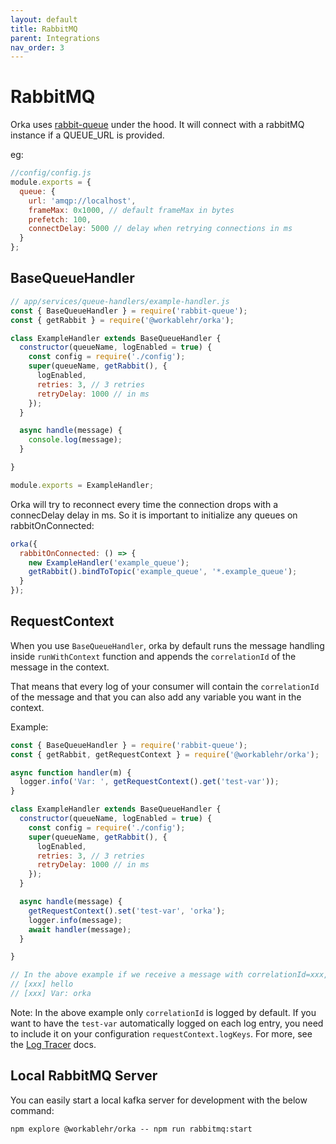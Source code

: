 ```yaml
---
layout: default
title: RabbitMQ
parent: Integrations
nav_order: 3
---
```


# RabbitMQ

Orka uses [rabbit-queue](https://www.npmjs.com/package/rabbit-queue) under the hood.
It will connect with a rabbitMQ instance if a QUEUE_URL is provided.

eg:

```js
//config/config.js
module.exports = {
  queue: {
    url: 'amqp://localhost',
    frameMax: 0x1000, // default frameMax in bytes
    prefetch: 100,
    connectDelay: 5000 // delay when retrying connections in ms
  }
};
```

## BaseQueueHandler

```js
// app/services/queue-handlers/example-handler.js
const { BaseQueueHandler } = require('rabbit-queue');
const { getRabbit } = require('@workablehr/orka');

class ExampleHandler extends BaseQueueHandler {
  constructor(queueName, logEnabled = true) {
    const config = require('./config');
    super(queueName, getRabbit(), {
      logEnabled,
      retries: 3, // 3 retries
      retryDelay: 1000 // in ms
    });
  }

  async handle(message) {
    console.log(message);
  }

}

module.exports = ExampleHandler;
```

Orka will try to reconnect every time the connection drops with a connecDelay delay in ms.
So it is important to initialize any queues on rabbitOnConnected:

```js
orka({
  rabbitOnConnected: () => {
    new ExampleHandler('example_queue');
    getRabbit().bindToTopic('example_queue', '*.example_queue');
  }
});
```

## RequestContext
When you use `BaseQueueHandler`, orka by default runs the message handling inside `runWithContext` function and appends the `correlationId` of the message in the context.

That means that every log of your consumer will contain the `correlationId` of the message and that you can also add any variable you want in the context.

Example:
```js
const { BaseQueueHandler } = require('rabbit-queue');
const { getRabbit, getRequestContext } = require('@workablehr/orka');

async function handler(m) {
  logger.info('Var: ', getRequestContext().get('test-var'));
}

class ExampleHandler extends BaseQueueHandler {
  constructor(queueName, logEnabled = true) {
    const config = require('./config');
    super(queueName, getRabbit(), {
      logEnabled,
      retries: 3, // 3 retries
      retryDelay: 1000 // in ms
    });
  }

  async handle(message) {
    getRequestContext().set('test-var', 'orka');
    logger.info(message);
    await handler(message);
  }

}

// In the above example if we receive a message with correlationId=xxx, and message="hello" it will log:
// [xxx] hello
// [xxx] Var: orka
```

Note: In the above example only `correlationId` is logged by default. If you want to have the `test-var` automatically logged on each log entry, you need to include it on your configuration `requestContext.logKeys`. For more, see the [Log Tracer](https://workable.github.io/orka/request-context.html#log-tracer) docs.

## Local RabbitMQ Server

You can easily start a local kafka server for development with the below command:

`npm explore @workablehr/orka -- npm run rabbitmq:start`

